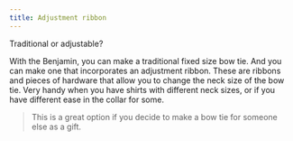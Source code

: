 ```yaml
---
title: Adjustment ribbon
---
```


Traditional or adjustable?

With the Benjamin, you can make a traditional fixed size bow tie. And you can 
make one that incorporates an adjustment ribbon. These are ribbons and pieces of hardware
that allow you to change the neck size of the bow tie. Very handy when you have shirts
with different neck sizes, or if you have different ease in the collar for some.


>  This is a great option if you decide to make a bow tie for someone else as a gift.
